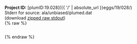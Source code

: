 **Project ID:** [plumID:19.028]({{ '/' | absolute_url }}eggs/19/028/)  
Stderr for source:  ala/unbiased/plumed.dat   
(download [zipped raw stdout](plumed.dat.plumed.stdout.txt.zip))  
{% raw %}
<pre>
</pre>
{% endraw %}
